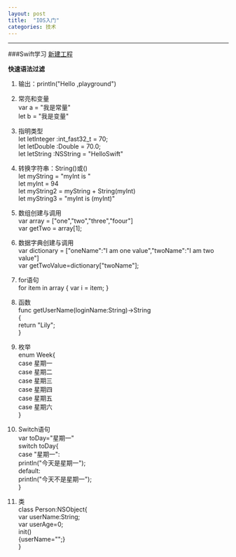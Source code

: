 ```yaml
---
layout: post
title:  "IOS入门"
categories: 技术
---
```

---
###Swift学习
[新建工程](http://www.cnblogs.com/wuxian/p/3788433.html)

__快速语法过滤__

1. 输出：println("Hello ,playground")
2. 常亮和变量 <br>
	var a = "我是常量" <br>
	let b = "我是变量"

3. 指明类型<br>
	let letInteger :int_fast32_t = 70;<br>
	let letDouble :Double = 70.0;<br>
	let letString :NSString = "HelloSwift"

4. 转换字符串：String()或\()<br>
	let myString = "myInt is "<br>
	let myInt = 94<br>
	let myString2 = myString + String(myInt)<br>
	let myString3 = "myInt is \(myInt)"<br>

5. 数组创建与调用<br>
	var array = ["one","two","three","foour"]<br>
	var getTwo = array[1];
	
6. 数据字典创建与调用<br>
	var dictionary = ["oneName":"I am one value","twoName":"I am two value"]<br>
	var getTwoValue=dictionary["twoName"];

7. for语句<br>
	for item in array
	{
		var i = item;
	}

8. 函数<br>
	func getUserName(loginName:String)->String<br>
	{<br>
		return "Lily";<br>
	}

9. 枚举<br>
	enum Week{<br>
	case 星期一<br>
	case 星期二<br>
	case 星期三<br>
	case 星期四<br>
	case 星期五<br>
	case 星期六<br>
	}
	
10. Switch语句<br>
	var toDay="星期一"<br>
	switch toDay{<br>
	case "星期一":<br>
	println("今天是星期一");<br>
	default:<br>
	println("今天不是星期一");<br>
	}

11. 类<br>
	class Person:NSObject{<br>
		var userName:String;<br>
		var userAge=0;<br>
		init()<br>
		{userName="";}<br>
	}


